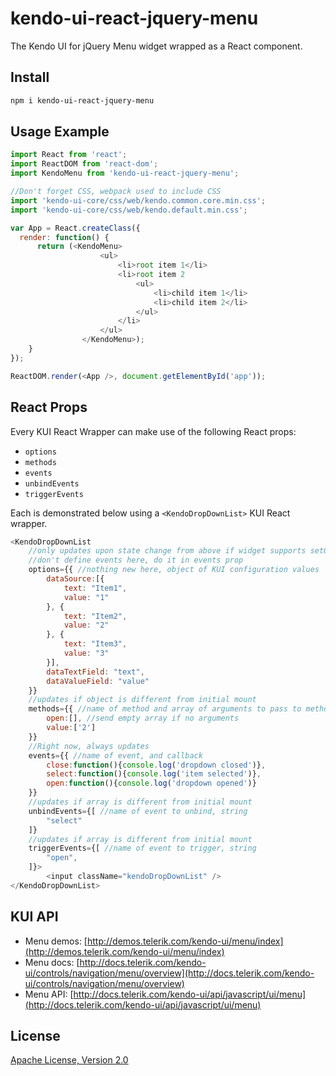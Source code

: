 # kendo-ui-react-jquery-menu

The Kendo UI for jQuery Menu widget wrapped as a React component.

## Install

```bash
npm i kendo-ui-react-jquery-menu
```

## Usage Example

```javascript
import React from 'react';
import ReactDOM from 'react-dom';
import KendoMenu from 'kendo-ui-react-jquery-menu';

//Don't forget CSS, webpack used to include CSS
import 'kendo-ui-core/css/web/kendo.common.core.min.css';
import 'kendo-ui-core/css/web/kendo.default.min.css';

var App = React.createClass({
  render: function() {
	  return (<KendoMenu>
					<ul>
						<li>root item 1</li>
						<li>root item 2
							<ul>
								<li>child item 1</li>
								<li>child item 2</li>
							</ul>
						</li>			
					</ul> 
	  			</KendoMenu>);
	}
});

ReactDOM.render(<App />, document.getElementById('app'));
```

## React Props

Every KUI React Wrapper can make use of the following React props:

* `options`
* `methods`
* `events`
* `unbindEvents`
* `triggerEvents`

Each is demonstrated below using a `<KendoDropDownList>` KUI React wrapper.

```javascript
<KendoDropDownList
	//only updates upon state change from above if widget supports setOptions()
	//don't define events here, do it in events prop
	options={{ //nothing new here, object of KUI configuration values
		dataSource:[{
			text: "Item1",
			value: "1"
		}, {
			text: "Item2",
			value: "2"
		}, {
			text: "Item3",
			value: "3"
		}],
		dataTextField: "text",
		dataValueField: "value"
	}}
	//updates if object is different from initial mount
	methods={{ //name of method and array of arguments to pass to method
		open:[], //send empty array if no arguments
		value:['2']
	}}
	//Right now, always updates
	events={{ //name of event, and callback
		close:function(){console.log('dropdown closed')},
		select:function(){console.log('item selected')},
		open:function(){console.log('dropdown opened')}
	}}
	//updates if array is different from initial mount
	unbindEvents={[ //name of event to unbind, string
		"select"
	]}
	//updates if array is different from initial mount
	triggerEvents={[ //name of event to trigger, string
		"open",
	]}>
		<input className="kendoDropDownList" />
</KendoDropDownList>
```

## KUI API

* Menu demos: [http://demos.telerik.com/kendo-ui/menu/index](http://demos.telerik.com/kendo-ui/menu/index)
* Menu docs: [http://docs.telerik.com/kendo-ui/controls/navigation/menu/overview](http://docs.telerik.com/kendo-ui/controls/navigation/menu/overview)
* Menu API: [http://docs.telerik.com/kendo-ui/api/javascript/ui/menu](http://docs.telerik.com/kendo-ui/api/javascript/ui/menu)

## License

[Apache License, Version 2.0](http://www.apache.org/licenses/LICENSE-2.0)
